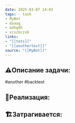 ```yaml
---
date: 2025-03-07 14:03
tags: - task 
- MyBot
- daaag 
- adhgdh 
- vcxzbczxb
links: 
- "[[tets]]"
- "[[anothertest]]" 
source: "[[MyBot]]"
---
```

## ⚠️Описание задачи:
#another #backtest 

## 📝Реализация:


## 🏗Затрагивается:




